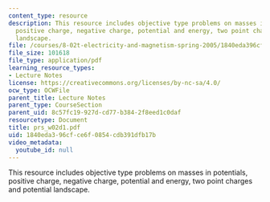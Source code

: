 ```yaml
---
content_type: resource
description: This resource includes objective type problems on masses in potentials,
  positive charge, negative charge, potential and energy, two point charges and potential
  landscape.
file: /courses/8-02t-electricity-and-magnetism-spring-2005/1840eda396cfce6f0854cdb391dfb17b_prs_w02d1.pdf
file_size: 101618
file_type: application/pdf
learning_resource_types:
- Lecture Notes
license: https://creativecommons.org/licenses/by-nc-sa/4.0/
ocw_type: OCWFile
parent_title: Lecture Notes
parent_type: CourseSection
parent_uid: 8c57fc19-927d-cd77-b384-2f8eed1c0daf
resourcetype: Document
title: prs_w02d1.pdf
uid: 1840eda3-96cf-ce6f-0854-cdb391dfb17b
video_metadata:
  youtube_id: null
---
```

This resource includes objective type problems on masses in potentials, positive charge, negative charge, potential and energy, two point charges and potential landscape.